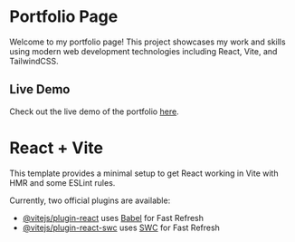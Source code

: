# Portfolio Page
Welcome to my portfolio page! This project showcases my work and skills using modern web development technologies including React, Vite, and TailwindCSS.

## Live Demo

Check out the live demo of the portfolio [here](https://yusufia99.github.io/React_tailwind_portfolio/).


# React + Vite

This template provides a minimal setup to get React working in Vite with HMR and some ESLint rules.

Currently, two official plugins are available:

- [@vitejs/plugin-react](https://github.com/vitejs/vite-plugin-react/blob/main/packages/plugin-react/README.md) uses [Babel](https://babeljs.io/) for Fast Refresh
- [@vitejs/plugin-react-swc](https://github.com/vitejs/vite-plugin-react-swc) uses [SWC](https://swc.rs/) for Fast Refresh
